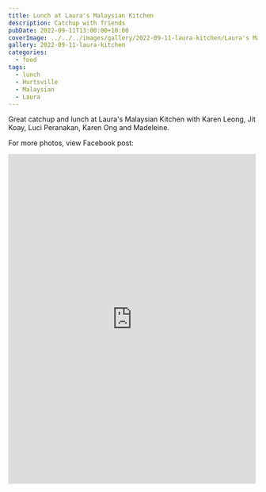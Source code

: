 ```yaml
---
title: Lunch at Laura's Malaysian Kitchen
description: Catchup with friends
pubDate: 2022-09-11T13:00:00+10:00
coverImage: ../../../images/gallery/2022-09-11-laura-kitchen/Laura's Malaysian Kitchen.jpeg
gallery: 2022-09-11-laura-kitchen
categories:
  - food
tags:
  - lunch
  - Hurtsville
  - Malaysian
  - Laura
---
```


Great catchup and lunch at Laura's Malaysian Kitchen with Karen Leong, Jit Koay, Luci Peranakan, Karen Ong and Madeleine.

For more photos, view Facebook post:

<iframe src="https://www.facebook.com/plugins/post.php?href=https%3A%2F%2Fwww.facebook.com%2Fchris1.tham%2Fposts%2Fpfbid0KDQQnMg2qJBd8qVkt1eiKLDfVYJH8heuh4TudUkZLgAyn6vmV1B6HPMFJ3eEL4Q6l&show_text=true&width=500" width="500" height="665" style="border:none;overflow:hidden" scrolling="no" frameborder="0" allowfullscreen="true" allow="autoplay; clipboard-write; encrypted-media; picture-in-picture; web-share"></iframe>
